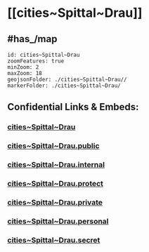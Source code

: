 # [[cities~Spittal~Drau]] 


## #has_/map  



```leaflet
id: cities~Spittal~Drau
zoomFeatures: true 
minZoom: 2 
maxZoom: 18
geojsonFolder: ./cities~Spittal~Drau//
markerFolder: ./cities~Spittal~Drau/
```


## Confidential Links & Embeds: 

### [cities~Spittal~Drau](/_Standards/Earth/Continent/Europe/Europe~Central/Austria/Austrias_States/Kärnten/counties~Kärnten/Spittal~Drau/cities~Spittal~Drau.md) 

### [cities~Spittal~Drau.public](/_public/Earth/Continent/Europe/Europe~Central/Austria/Austrias_States/Kärnten/counties~Kärnten/Spittal~Drau/cities~Spittal~Drau.public.md) 

### [cities~Spittal~Drau.internal](/_internal/Earth/Continent/Europe/Europe~Central/Austria/Austrias_States/Kärnten/counties~Kärnten/Spittal~Drau/cities~Spittal~Drau.internal.md) 

### [cities~Spittal~Drau.protect](/_protect/Earth/Continent/Europe/Europe~Central/Austria/Austrias_States/Kärnten/counties~Kärnten/Spittal~Drau/cities~Spittal~Drau.protect.md) 

### [cities~Spittal~Drau.private](/_private/Earth/Continent/Europe/Europe~Central/Austria/Austrias_States/Kärnten/counties~Kärnten/Spittal~Drau/cities~Spittal~Drau.private.md) 

### [cities~Spittal~Drau.personal](/_personal/Earth/Continent/Europe/Europe~Central/Austria/Austrias_States/Kärnten/counties~Kärnten/Spittal~Drau/cities~Spittal~Drau.personal.md) 

### [cities~Spittal~Drau.secret](/_secret/Earth/Continent/Europe/Europe~Central/Austria/Austrias_States/Kärnten/counties~Kärnten/Spittal~Drau/cities~Spittal~Drau.secret.md)

